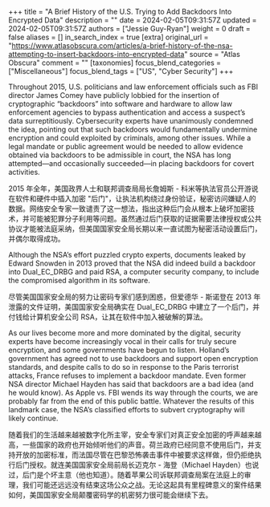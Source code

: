 +++
title = "A Brief History of the U.S. Trying to Add Backdoors Into Encrypted Data"
description = ""
date = 2024-02-05T09:31:57Z
updated = 2024-02-05T09:31:57Z
authors = ["Jessie Guy-Ryan"]
weight = 0
draft = false
aliases = []
in_search_index = true
[extra]
original_url = "https://www.atlasobscura.com/articles/a-brief-history-of-the-nsa-attempting-to-insert-backdoors-into-encrypted-data"
source = "Atlas Obscura"
comment = ""
[taxonomies]
focus_blend_categories = ["Miscellaneous"]
focus_blend_tags = ["US", "Cyber Security"]
+++

Throughout 2015, U.S. politicians and law enforcement officials such as FBI director James Comey have publicly lobbied for the insertion of cryptographic “backdoors” into software and hardware to allow law enforcement agencies to bypass authentication and access a suspect’s data surreptitiously. Cybersecurity experts have unanimously condemned the idea, pointing out that such backdoors would fundamentally undermine encryption and could exploited by criminals, among other issues. While a legal mandate or public agreement would be needed to allow evidence obtained via backdoors to be admissible in court, the NSA has long attempted—and occasionally succeeded—in placing backdoors for covert activities.

2015 年全年，美国政界人士和联邦调查局局长詹姆斯 - 科米等执法官员公开游说在软件和硬件中插入加密 "后门"，让执法机构绕过身份验证，秘密访问嫌疑人的数据。网络安全专家一致谴责了这一想法，指出这种后门会从根本上破坏加密技术，并可能被犯罪分子利用等问题。虽然通过后门获取的证据需要法律授权或公共协议才能被法庭采纳，但美国国家安全局长期以来一直试图为秘密活动设置后门，并偶尔取得成功。

Although the NSA’s effort puzzled crypto experts, documents leaked by Edward Snowden in 2013 proved that the NSA did indeed build a backdoor into Dual_EC_DRBG and paid RSA, a computer security company, to include the compromised algorithm in its software.

尽管美国国家安全局的努力让密码专家们感到困惑，但爱德华 - 斯诺登在 2013 年泄露的文件证明，美国国家安全局确实在 Dual_EC_DRBG 中建立了一个后门，并付钱给计算机安全公司 RSA，让其在软件中加入被破解的算法。

As our lives become more and more dominated by the digital, security experts have become increasingly vocal in their calls for truly secure encryption, and some governments have begun to listen. Holland’s government has agreed not to use backdoors and support open encryption standards, and despite calls to do so in response to the Paris terrorist attacks, France refuses to implement a backdoor mandate. Even former NSA director Michael Hayden has said that backdoors are a bad idea (and he would know). As Apple vs. FBI wends its way through the courts, we are probably far from the end of this public battle. Whatever the results of this landmark case, the NSA’s classified efforts to subvert cryptography will likely continue.

随着我们的生活越来越被数字化所主宰，安全专家们对真正安全加密的呼声越来越高，一些国家的政府也开始倾听他们的声音。荷兰政府已经同意不使用后门，并支持开放的加密标准，而法国尽管在巴黎恐怖袭击事件中被要求这样做，但仍拒绝执行后门授权。就连美国国家安全局前局长迈克尔 - 海登（Michael Hayden）也说过，后门是个坏主意（他也知道）。随着苹果公司诉联邦调查局案在法庭上的审理，我们可能还远远没有结束这场公众之战。无论这起具有里程碑意义的案件结果如何，美国国家安全局颠覆密码学的机密努力很可能会继续下去。